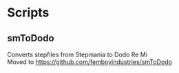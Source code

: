 # Scripts
## smToDodo
Converts stepfiles from Stepmania to Dodo Re Mi <br>
Moved to https://github.com/femboyindustries/smToDodo